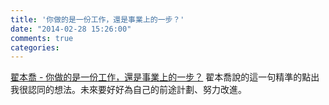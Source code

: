 ```yaml
---
title: '你做的是一份工作，還是事業上的一步？'
date: "2014-02-28 15:26:00"
comments: true
categories: 
---
```

[翟本喬 - 你做的是一份工作，還是事業上的一步？](https://www.facebook.com/ben.jai/posts/10152277923144113)
翟本喬說的這一句精準的點出我很認同的想法。未來要好好為自己的前途計劃、努力改進。